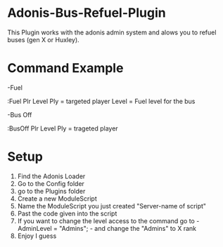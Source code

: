 # Adonis-Bus-Refuel-Plugin
This Plugin works with the adonis admin system and alows you to refuel buses (gen X or Huxley).

# Command Example
-Fuel

:Fuel Plr Level
Ply = targeted player
Level = Fuel level for the bus

-Bus Off

:BusOff Plr Level
Ply = trageted player

# Setup
1) Find the Adonis Loader
2) Go to the Config folder
3) go to the Plugins folder
4) Create a new ModuleScript
5) Name the ModuleScript you just created "Server-name of script"
6) Past the code given into the script
7) If you want to change the level access to the command go to - AdminLevel = "Admins"; - and change the "Admins" to X rank
8) Enjoy I guess
